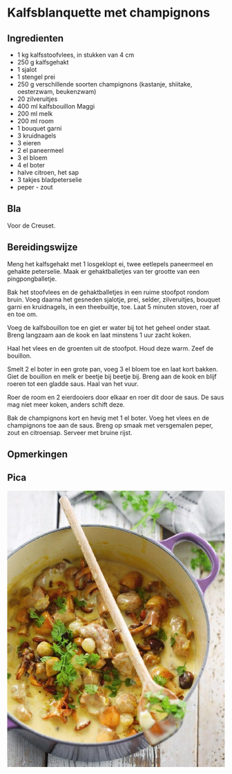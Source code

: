 # Kalfsblanquette met champignons

## Ingredienten

  * 1 kg kalfsstoofvlees, in stukken van 4 cm
  * 250 g kalfsgehakt
  * 1 sjalot
  * 1 stengel prei
  * 250 g   verschillende soorten champignons (kastanje, shiitake, oesterzwam, beukenzwam)
  * 20 zilveruitjes
  * 400 ml kalfsbouillon Maggi
  * 200 ml melk
  * 200 ml room
  * 1 bouquet garni
  * 3 kruidnagels
  * 3 eieren
  * 2 el paneermeel
  * 3 el bloem
  * 4 el boter
  * halve citroen, het sap
  * 3 takjes bladpeterselie
  * peper - zout

## Bla

Voor de Creuset.

## Bereidingswijze

Meng het kalfsgehakt met 1 losgeklopt ei, twee eetlepels paneermeel en gehakte peterselie. Maak er gehaktballetjes van ter grootte van een pingpongballetje.

Bak het stoofvlees en de gehaktballetjes in een ruime stoofpot rondom bruin. Voeg daarna het gesneden sjalotje, prei, selder, zilveruitjes, bouquet garni en kruidnagels, in een theebuiltje, toe. Laat 5 minuten stoven, roer af en toe om.

Voeg de kalfsbouillon toe en giet er water bij tot het geheel onder staat. Breng langzaam aan de kook en laat minstens 1 uur zacht koken.

Haal het vlees en de groenten uit de stoofpot. Houd deze warm. Zeef de bouillon.

Smelt 2 el boter in een grote pan, voeg 3 el bloem toe en laat kort bakken. Giet de bouillon en melk er beetje bij beetje bij. Breng aan de kook en blijf roeren tot een gladde saus. Haal van het vuur.

Roer de room en 2 eierdooiers door elkaar en roer dit door de saus. De saus mag niet meer koken, anders schift deze.

Bak de champignons kort en hevig met 1 el boter. Voeg het vlees en de champignons toe aan de saus. Breng op smaak met versgemalen peper, zout en citroensap. Serveer met bruine rijst.

## Opmerkingen

## Pica

![Kalfsblanquette](./kalfsblanquette.jpg)
